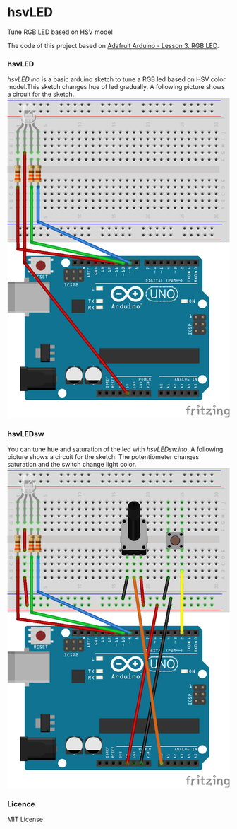 # hsvLED
Tune RGB LED based on HSV model

 The code of this project based on [Adafruit Arduino - Lesson 3. RGB LED](https://learn.adafruit.com/adafruit-arduino-lesson-3-rgb-leds/overview).

### hsvLED
*hsvLED.ino* is a basic arduino sketch to tune a RGB led based on HSV color model.This sketch changes hue of led gradually. A following picture shows a circuit for the sketch.
![](./img/fullcolorLED_bb.png)

### hsvLEDsw
You can tune hue and saturation of the led with *hsvLEDsw.ino*.
A following picture shows a circuit for the sketch.
The potentiometer changes saturation and the switch change light color.
 ![](./img/fullcolorLEDsw_bb.png)

### Licence
MIT License
